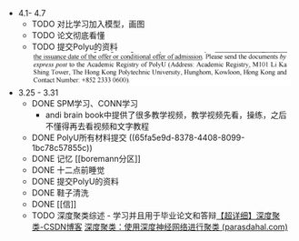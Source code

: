 - 4.1- 4.7
	- TODO 对比学习加入模型，画图
	- TODO 论文彻底看懂
	- TODO 提交Polyu的资料
	  ![image.png](../assets/image_1711955709189_0.png)
- 3.25 - 3.31
	- DONE SPM学习、CONN学习
		- andi brain book中提供了很多教学视频，教学视频先看，操练，之后不懂得再去看视频和文字教程
	- DONE PolyU所有材料提交 ((65fa5e9d-8378-4408-8099-1bc78c57855c))
	- DONE 记忆 [[boremann分区]]
	- DONE 十二点前睡觉
	- DONE 提交PolyU的资料
	- DONE 鞋子清洗
	- DONE [[信]]
	- TODO 深度聚类综述 - 学习并且用于毕业论文和答辩[【超详细】深度聚类-CSDN博客](https://blog.csdn.net/allein_STR/article/details/128569765)
	  [深度聚类：使用深度神经网络进行聚类 (parasdahal.com)](https://www.parasdahal.com/deep-clustering)